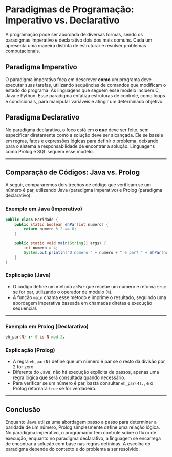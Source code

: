 # Paradigmas de Programação: Imperativo vs. Declarativo

A programação pode ser abordada de diversas formas, sendo os paradigmas imperativo e declarativo dois dos mais comuns. Cada um apresenta uma maneira distinta de estruturar e resolver problemas computacionais.

## Paradigma Imperativo
O paradigma imperativo foca em descrever **como** um programa deve executar suas tarefas, utilizando sequências de comandos que modificam o estado do programa. As linguagens que seguem esse modelo incluem C, Java e Python. Esse paradigma enfatiza estruturas de controle, como loops e condicionais, para manipular variáveis e atingir um determinado objetivo.

## Paradigma Declarativo
No paradigma declarativo, o foco está em **o que** deve ser feito, sem especificar diretamente como a solução deve ser alcançada. Ele se baseia em regras, fatos e expressões lógicas para definir o problema, deixando para o sistema a responsabilidade de encontrar a solução. Linguagens como Prolog e SQL seguem esse modelo.

---

## Comparação de Códigos: Java vs. Prolog
A seguir, compararemos dois trechos de código que verificam se um número é par, utilizando Java (paradigma imperativo) e Prolog (paradigma declarativo).

### Exemplo em Java (Imperativo)
```java
public class Paridade {
    public static boolean ehPar(int numero) {
        return numero % 2 == 0;
    }

    public static void main(String[] args) {
        int numero = 4;
        System.out.println("O número " + numero + " é par? " + ehPar(numero));
    }
}
```
### Explicação (Java)
- O código define um método `ehPar` que recebe um número e retorna `true` se for par, utilizando o operador de módulo (`%`).
- A função `main` chama esse método e imprime o resultado, seguindo uma abordagem imperativa baseada em chamadas diretas e execução sequencial.

---

### Exemplo em Prolog (Declarativo)
```prolog
eh_par(N) :- 0 is N mod 2.
```
### Explicação (Prolog)
- A regra `eh_par(N)` define que um número é par se o resto da divisão por 2 for zero.
- Diferente do Java, não há execução explícita de passos, apenas uma regra lógica que será consultada quando necessário.
- Para verificar se um número é par, basta consultar `eh_par(4).`, e o Prolog retornará `true` se for verdadeiro.

---

## Conclusão
Enquanto Java utiliza uma abordagem passo a passo para determinar a paridade de um número, Prolog simplesmente define uma relação lógica. No paradigma imperativo, o programador tem controle sobre o fluxo de execução, enquanto no paradigma declarativo, a linguagem se encarrega de encontrar a solução com base nas regras definidas. A escolha do paradigma depende do contexto e do problema a ser resolvido.
